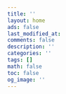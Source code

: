 ```yaml
---
title: ''
layout: home
ads: false
last_modified_at: 
comments: false
description: ''
categories: ''
tags: []
math: false
toc: false
og_image: ''
---
```


